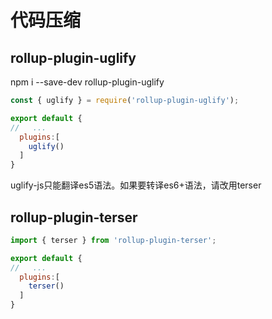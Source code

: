 # 代码压缩

## rollup-plugin-uglify

npm i --save-dev rollup-plugin-uglify

```js
const { uglify } = require('rollup-plugin-uglify');

export default {
//   ...
  plugins:[
    uglify()
  ]
}
```

uglify-js只能翻译es5语法。如果要转译es6+语法，请改用terser

## rollup-plugin-terser

```js
import { terser } from 'rollup-plugin-terser';

export default {
//   ...
  plugins:[
    terser()
  ]
}
```
